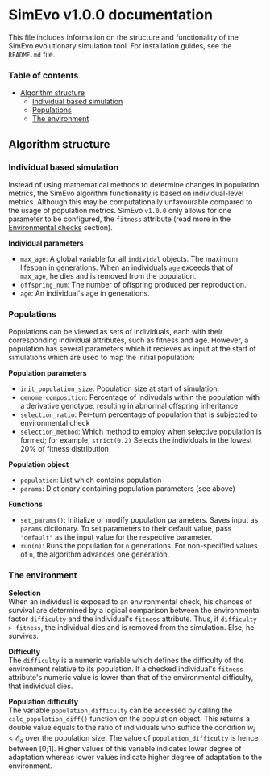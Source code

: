 # SimEvo v1.0.0 documentation
This file includes information on the structure and functionality
of the SimEvo evolutionary simulation tool. For installation guides,
see the ```README.md``` file.

### Table of contents
- [Algorithm structure](#algorithm-structure)
    - [Individual based simulation](#individual-based-simulation)
    - [Populations](#populations)
    - [The environment](#the-environment)

## Algorithm structure
### Individual based simulation
Instead of using mathematical methods to determine changes in population metrics, the SimEvo algorithm functionality is based on individual-level metrics. Although this may be computationally unfavourable compared to the usage of population metrics. SimEvo ```v1.0.0```
only allows for one parameter to be configured, the ```fitness``` attribute (read more in the [Environmental checks](#environmental-checks) section).

**Individual parameters**
- ```max_age```: A global variable for all ```individal``` objects. The maximum lifespan in generations. When an individuals ```age``` exceeds that of ```max_age```, he dies and is removed from the population.
- ```offspring_num```: The number of offspring produced per reproduction.
- ```age```: An individual's age in generations.
### Populations
Populations can be viewed as sets of individuals, each with their corresponding individual attributes, such as fitness and age. However, a population has several parameters which it recieves as input at the start of simulations which are used to map the initial population:

**Population parameters**
- ```init_population_size```: Population size at start of simulation.
- ```genome_composition```: Percentage of indivudals within the population with a derivative genotype, resulting in abnormal offspring inheritance
- ```selection_ratio```: Per-turn percentage of population that is subjected to environmental check
- ```selection_method```: Which method to employ when selective population is formed; for example, ```strict(0.2)``` Selects the individuals in the lowest 20% of fitness distribution

**Population object**
- ```population```: List which contains population
- ```params```: Dictionary containing population parameters (see above)

**Functions**
- ```set_params()```: Initialize or modify population parameters. Saves input as ```params``` dictionary. To set parameters to their default value, pass ```"default"``` as the input value for the respective parameter.
- ```run(n)```: Runs the population for ```n``` generations. For non-specified values of ```n```, the algorithm advances one generation.
### The environment
**Selection**<br>
When an individual is exposed to an environmental check, his chances of survival are determined by a logical comparison between the environmental factor ```difficulty``` and the individual's ```fitness``` attribute. Thus, if ```difficulty > fitness```, the individual dies and is removed from the simulation. Else, he survives.

**Difficulty**<br>
The ```difficulty``` is a numeric variable which defines the difficulty of the environment relative to its population. If a checked individual's ```fitness``` attribute's numeric value is lower than that of the environmental difficulty, that individual dies.

**Population difficulty**<br>
The variable ```population_difficulty``` can be accessed by calling the ```calc_population_diff()``` function on the population object. This returns a double value equals to the ratio of individuals who suffice the condition $w_i < \mathscr E_d$ over the population size. The value of ```population_difficulty``` is hence between [0;1]. Higher values of this variable indicates lower degree of adaptation whereas lower values indicate higher degree of adaptation to the environment.